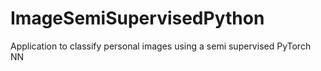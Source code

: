 # ImageSemiSupervisedPython
Application to classify personal images using a semi supervised PyTorch NN
